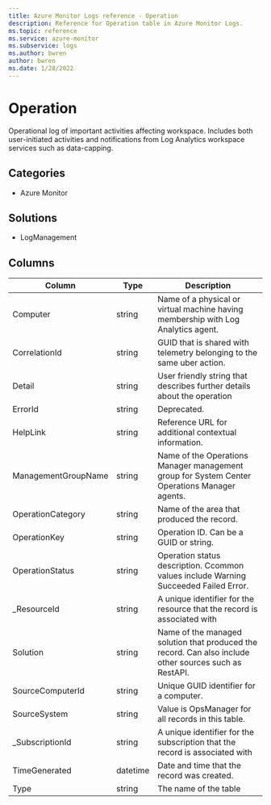 ```yaml
---
title: Azure Monitor Logs reference - Operation
description: Reference for Operation table in Azure Monitor Logs.
ms.topic: reference
ms.service: azure-monitor
ms.subservice: logs
ms.author: bwren
author: bwren
ms.date: 1/28/2022
---
```


# Operation

 Operational log of important activities affecting workspace. Includes both user-initiated activities and notifications from Log Analytics workspace services such as data-capping.

## Categories

- Azure Monitor
## Solutions

- LogManagement




## Columns

| Column | Type | Description |
| --- | --- | --- |
| Computer | string | Name of a physical or virtual machine having membership with Log Analytics agent. |
| CorrelationId | string | GUID that is shared with telemetry belonging to the same uber action. |
| Detail | string | User friendly string that describes further details about the operation |
| ErrorId | string | Deprecated. |
| HelpLink | string | Reference URL for additional contextual information. |
| ManagementGroupName | string | Name of the Operations Manager management group for System Center Operations Manager agents. |
| OperationCategory | string | Name of the area that produced the record. |
| OperationKey | string | Operation ID. Can be a GUID or string. |
| OperationStatus | string | Operation status description. Ccommon values include Warning Succeeded Failed Error. |
| _ResourceId | string | A unique identifier for the resource that the record is associated with |
| Solution | string | Name of the managed solution that produced the record. Can also include other sources such as RestAPI. |
| SourceComputerId | string | Unique GUID identifier for a computer. |
| SourceSystem | string | Value is OpsManager for all records in this table. |
| _SubscriptionId | string | A unique identifier for the subscription that the record is associated with |
| TimeGenerated | datetime | Date and time that the record was created. |
| Type | string | The name of the table |
